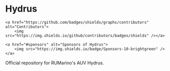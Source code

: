 # Hydrus
<p align="center">
  
    <a href="https://github.com/badges/shields/graphs/contributors" alt="Contributors">
        <img src="https://img.shields.io/github/contributors/badges/shields" /></a>
  
    <a href="#sponsors" alt="Sponsors of Hydrus">
        <img src="https://img.shields.io/badge/Sponsors-10-brightgreen" /></a>
</p>
Official repository for RUMarino's AUV Hydrus.
